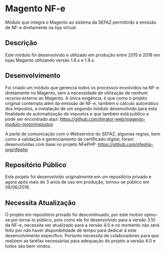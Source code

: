 # Magento NF-e
Módulo que integra o Magento ao sistema da SEFAZ permitindo a emissão de NF-e diretamente na loja virtual.

## Descrição
Este módulo foi desenvolvido e utilizado em produção entre 2015 e 2018 em lojas Magento utilizando versão 1.6.x e 1.9.x.

## Desenvolvimento
Foi criado um módulo que gerencia todos os processos envolvidos na NF-e diretamente no Magento, sem a necessidade de
utilização de nenhum recurso externo ao Magento. A única exigência, é que como o projeto original contempla além da 
emissão de NF-e, também o cálculo automático dos impostos, a instalação de um segundo módulo desenvolvido para esta 
finalidade de automatização de impostos e que também está publico e pode ser encontrado aqui: https://github.com/iterator-web/magento-modulo-motorimpostos

A parte de comunicação com o Webservice do SEFAZ, algumas regras, bem como a validação e gerenciamento de certificado digital, foram desenvolvidas com base no projeto NFePHP: https://github.com/nfephp-org/nfephp

## Repositório Público
Este projeto foi desenvolvido originalmente em um reposítório privado e agora após mais de 3 anos de uso em produção, tornou-se público em 08/06/2018.

## Necessita Atualização
O projeto em repositório privado foi descontinuado, por este motivo optou-se por torna-lo público, pois como ele foi desenvolvido para a versão 3.10 da NF-e, necessita ser atualizado para a versão 4.0 e no momento não será feito por não haver disponibilidade de tempo para dedicar à este desenvolvimento específico. Portanto necessita de colaboradores para que realizem as tarefas necessárias para adequação do projeto a versão 4.0 e todos são bem vindos.

